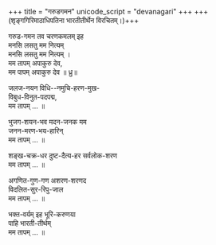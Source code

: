 +++
title = "गरुडगमन"
unicode_script = "devanagari"
+++
+++(शृङ्गगिरिमाठाधिपतिना भारतीतीर्थेन विरचितम्।)+++

गरुड-गमन तव चरणकमलम् इह  
मनसि लसतु मम नित्यम्  
मनसि लसतु मम नित्यम् ।  
मम तापम् अपाकुरु देव,  
मम पापम् अपाकुरु देव ॥ ध्रु॥  

जलज-नयन विधि--नमुचि-हरण-मुख-  
विबुध-विनुत-पदपद्म,  
मम तापम् … ॥  
  

भुजग-शयन-भव मदन-जनक मम  
जनन-मरण-भय-हारिन्  
मम तापम् … ॥  
  
शङ्ख-चक्र-धर दुष्ट-दैत्य-हर सर्वलोक-शरण  
मम तापम् … ॥  

अगणित-गुण-गण अशरण-शरणद  
विदलित-सुर-रिपु-जाल  
मम तापम् … ॥  
  
भक्त-वर्यम् इह भूरि-करुणया  
पाहि भारती-तीर्थम्  
मम तापम् … ॥  
